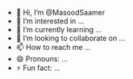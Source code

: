 - 👋 Hi, I’m @MasoodSaamer
- 👀 I’m interested in ...
- 🌱 I’m currently learning ...
- 💞️ I’m looking to collaborate on ...
- 📫 How to reach me ...
- 😄 Pronouns: ...
- ⚡ Fun fact: ...

<!---
MasoodSaamer/MasoodSaamer is a ✨ special ✨ repository because its `README.md` (this file) appears on your GitHub profile.
You can click the Preview link to take a look at your changes.
--->
